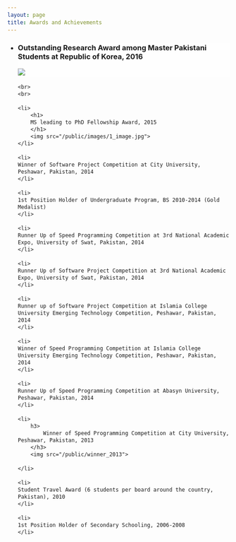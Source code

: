 ```yaml
---
layout: page
title: Awards and Achievements
---
```


<style type="text/css">
	li{

		background: #fefefe;
	}

</style>

<ul>
	<li>
		<h3>
			Outstanding Research Award among Master Pakistani Students at Republic of Korea, 2016
		</h3>
		<img src="/public/DSC_0469.JPG">
	</li>

	<br>
	<br>
 
 	<li>
		<h1>
		MS leading to PhD Fellowship Award, 2015
		</h1>
		<img src="/public/images/1_image.jpg">
	</li>

	<li>
	Winner of Software Project Competition at City University, Peshawar, Pakistan, 2014	
	</li>	
	
	<li>
	1st Position Holder of Undergraduate Program, BS 2010-2014 (Gold Medalist)	
	</li>	

	<li>	
	Runner Up of Speed Programming Competition at 3rd National Academic Expo, University of Swat, Pakistan, 2014
	</li>

	<li>
	Runner Up of Software Project Competition at 3rd National Academic Expo, University of Swat, Pakistan, 2014	
	</li>

	<li>
	Runner up of Software Project Competition at Islamia College University Emerging Technology Competition, Peshawar, Pakistan, 2014	
	</li>
	
	<li>
	Winner of Speed Programming Competition at Islamia College University Emerging Technology Competition, Peshawar, Pakistan, 2014	
	</li>
	
	<li>
	Runner Up of Speed Programming Competition at Abasyn University, Peshawar, Pakistan, 2014	
	</li>
	
	<li>
		h3>
			Winner of Speed Programming Competition at City University, Peshawar, Pakistan, 2013
		</h3>
		<img src="/public/winner_2013">
	
	</li>
	
	<li>
	Student Travel Award (6 students per board around the country, Pakistan), 2010	
	</li>
	
	<li>
	1st Position Holder of Secondary Schooling, 2006-2008	
	</li>

</ul>


